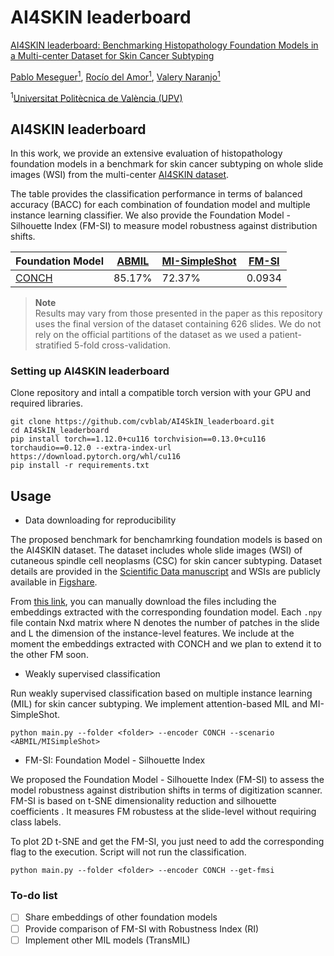 # AI4SKIN leaderboard

[AI4SKIN leaderboard: Benchmarking Histopathology Foundation Models in a Multi-center Dataset for Skin Cancer Subtyping](https://doi.org/10.1007/978-3-031-98688-8_2)

[Pablo Meseguer<sup>1</sup>](https://scholar.google.es/citations?user=4r9lgdAAAAAJ&hl=es&oi=ao), [Rocío del Amor<sup>1</sup>](https://scholar.google.es/citations?user=CPCZPNkAAAAJ&hl=es&oi=ao), [Valery Naranjo<sup>1</sup>](https://scholar.google.com/citations?user=jk4XsG0AAAAJ&hl=es&oi=ao)

<sup>1</sup>[Universitat Politècnica de València (UPV)](https://www.upv.es/)

## AI4SKIN leaderboard

In this work, we provide an extensive evaluation of histopathology foundation models in a benchmark for skin cancer subtyping on whole slide images (WSI) from the multi-center [AI4SKIN dataset](https://doi.org/10.1038/s41597-025-05108-3).

The table provides the classification performance in terms of balanced accuracy (BACC) for each combination of foundation model and multiple instance learning classifier. We also provide the Foundation Model - Silhouette Index (FM-SI) to measure model robustness against distribution shifts.


| Foundation Model                                    | [ABMIL](https://proceedings.mlr.press/v80/ilse18a.html) | [MI-SimpleShot](https://doi.org/10.1038/s41591-024-02857-3) | [FM-SI](https://doi.org/10.1007/978-3-031-98688-8_2) |
|-----------------------------------------------------|---------------------------------------------------------|-------------------------------------------------------------|------------------------------------------------------|
| [CONCH](https://doi.org/10.1038/s41591-024-02856-4) | 85.17%                                                  | 72.37%                                                      | 0.0934                                               |



> **Note**  
> Results may vary from those presented in the paper as this repository uses the final version of the dataset containing 626 slides. We do not rely on the official partitions of the dataset as we used a patient-stratified 5-fold cross-validation. 

### Setting up AI4SKIN leaderboard

Clone repository and intall a compatible torch version with your GPU and required libraries.

```
git clone https://github.com/cvblab/AI4SkIN_leaderboard.git
cd AI4SkIN_leaderboard
pip install torch==1.12.0+cu116 torchvision==0.13.0+cu116 torchaudio==0.12.0 --extra-index-url https://download.pytorch.org/whl/cu116
pip install -r requirements.txt
```

## Usage

* Data downloading for reproducibility

The proposed benchmark for benchamrking foundation models is based on the AI4SKIN dataset. The dataset includes whole slide images (WSI) of cutaneous spindle cell neoplasms (CSC) for skin cancer subtyping. Dataset details are provided in the [Scientific Data manuscript](https://doi.org/10.1038/s41597-025-05108-3) and WSIs are publicly available in [Figshare](https://doi.org/10.6084/m9.figshare.27118035).

From [this link](https://upvedues-my.sharepoint.com/:f:/g/personal/pabmees_upv_edu_es/EnVgZJtckMdJoPvDnqd3REUB_Oany7p6zFlQIwm3MQBLow?e=Mr8Sfg), you can manually download the files including the embeddings extracted with the corresponding foundation model. Each `.npy` file contain Nxd matrix where N denotes the number of patches in the slide and L the dimension of the instance-level features. We include at the moment the embeddings extracted with CONCH and we plan to extend it to the other FM soon. 

* Weakly supervised classification 

Run weakly supervised classification based on multiple instance learning (MIL) for skin cancer subtyping. We implement attention-based MIL and MI-SimpleShot.
```
python main.py --folder <folder> --encoder CONCH --scenario <ABMIL/MISimpleShot>
```

* FM-SI: Foundation Model - Silhouette Index

We proposed the Foundation Model - Silhouette Index (FM-SI) to assess the model robustness against distribution shifts in terms of digitization scanner. FM-SI is based on t-SNE  dimensionality reduction and silhouette coefficients . It measures FM robustess at the slide-level without requiring class labels.

To plot 2D t-SNE and get the FM-SI, you just need to add the corresponding flag to the execution. Script will not run the classification. 

```
python main.py --folder <folder> --encoder CONCH --get-fmsi
```

### To-do list

- [ ] Share embeddings of other foundation models
- [ ] Provide comparison of FM-SI with Robustness Index (RI)
- [ ] Implement other MIL models (TransMIL)